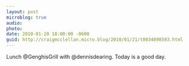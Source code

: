 ```yaml
---
layout: post
microblog: true
audio: 
photo: 
date: 2010-01-20 18:00:00 -0600
guid: http://craigmcclellan.micro.blog/2010/01/21/t8034898503.html
---
```

Lunch @GenghisGrill with @dennisdearing. Today is a good day.
